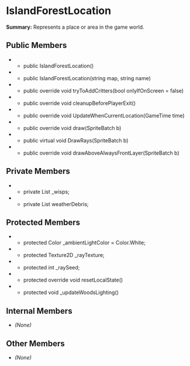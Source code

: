 # IslandForestLocation

**Summary:** Represents a place or area in the game world.

## Public Members
- - public IslandForestLocation()
- - public IslandForestLocation(string map, string name)
- - public override void tryToAddCritters(bool onlyIfOnScreen = false)
- - public override void cleanupBeforePlayerExit()
- - public override void UpdateWhenCurrentLocation(GameTime time)
- - public override void draw(SpriteBatch b)
- - public virtual void DrawRays(SpriteBatch b)
- - public override void drawAboveAlwaysFrontLayer(SpriteBatch b)

## Private Members
- - private List<Wisp> _wisps;
- - private List<WeatherDebris> weatherDebris;

## Protected Members
- - protected Color _ambientLightColor = Color.White;
- - protected Texture2D _rayTexture;
- - protected int _raySeed;
- - protected override void resetLocalState()
- - protected void _updateWoodsLighting()

## Internal Members
- *(None)*

## Other Members
- *(None)*
